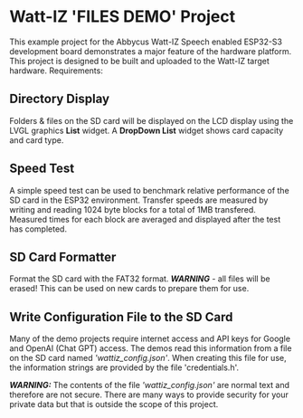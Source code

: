 # Watt-IZ 'FILES DEMO' Project

This example project for the Abbycus Watt-IZ Speech enabled ESP32-S3 development board demonstrates 
a major feature of the hardware platform. 
This project is designed to be built and uploaded to the Watt-IZ target hardware. Requirements:


## Directory Display
Folders & files on the SD card will be displayed on the LCD display using the LVGL graphics 
**List** widget. A **DropDown List** widget shows card capacity and card type.

## Speed Test
A simple speed test can be used to benchmark relative performance of the SD card in the ESP32 environment.
Transfer speeds are measured by writing and reading 1024 byte blocks for a total of 1MB transfered. 
Measured times for each block are averaged and displayed after the test has completed.

## SD Card Formatter
Format the SD card with the FAT32 format. ***WARNING*** - all files will be erased!
This can be used on new cards to prepare them for use.

## Write Configuration File to the SD Card
Many of the demo projects require internet access and API keys for Google and OpenAI (Chat GPT) access.
The demos read this information from a file on the SD card named *'wattiz_config.json'*.
When creating this file for use, the information strings are provided by the file 'credentials.h'.

***WARNING:*** The contents of the file *'wattiz_config.json'* are normal text and therefore are not secure.
There are many ways to provide security for your private data but that is outside the scope of this
project.
   
